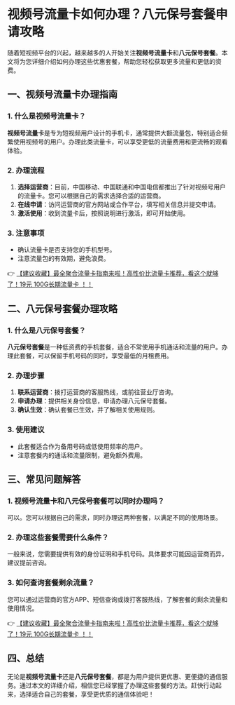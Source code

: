 # 视频号流量卡如何办理？八元保号套餐申请攻略

随着短视频平台的兴起，越来越多的人开始关注**视频号流量卡**和**八元保号套餐**。本文将为您详细介绍如何办理这些优惠套餐，帮助您轻松获取更多流量和更低的资费。

## 一、视频号流量卡办理指南

### 1. 什么是视频号流量卡？
**视频号流量卡**是专为短视频用户设计的手机卡，通常提供大额流量包，特别适合频繁使用视频号的用户。办理此类流量卡，可以享受更低的流量费用和更流畅的观看体验。

### 2. 办理流程
1. **选择运营商**：目前，中国移动、中国联通和中国电信都推出了针对视频号用户的流量卡。您可以根据自己的需求选择合适的运营商。
2. **在线申请**：访问运营商的官方网站或合作平台，填写相关信息并提交申请。
3. **激活使用**：收到流量卡后，按照说明进行激活，即可开始使用。

### 3. 注意事项
- 确认流量卡是否支持您的手机型号。
- 注意流量包的有效期，避免浪费。

👉 [【建议收藏】最全聚合流量卡指南来啦！高性价比流量卡推荐，看这个就够了！19元 100G长期流量卡 ！！](https://bit.ly/Liuliangka)

## 二、八元保号套餐办理攻略

### 1. 什么是八元保号套餐？
**八元保号套餐**是一种低资费的手机套餐，适合不常使用手机通话和流量的用户。办理此套餐，可以保留手机号码的同时，享受最低的月租费用。

### 2. 办理步骤
1. **联系运营商**：拨打运营商的客服热线，或前往营业厅咨询。
2. **申请办理**：提供相关身份信息，申请办理八元保号套餐。
3. **确认生效**：确认套餐已生效，并了解相关使用规则。

### 3. 使用建议
- 此套餐适合作为备用号码或低使用频率的用户。
- 注意套餐内的通话和流量限制，避免额外费用。

## 三、常见问题解答

### 1. 视频号流量卡和八元保号套餐可以同时办理吗？
可以。您可以根据自己的需求，同时办理这两种套餐，以满足不同的使用场景。

### 2. 办理这些套餐需要什么条件？
一般来说，您需要提供有效的身份证明和手机号码。具体要求可能因运营商而异，建议提前咨询。

### 3. 如何查询套餐剩余流量？
您可以通过运营商的官方APP、短信查询或拨打客服热线，了解套餐的剩余流量和使用情况。

👉 [【建议收藏】最全聚合流量卡指南来啦！高性价比流量卡推荐，看这个就够了！19元 100G长期流量卡 ！！](https://bit.ly/Liuliangka)

## 四、总结

无论是**视频号流量卡**还是**八元保号套餐**，都是为用户提供更优惠、更便捷的通信服务。通过本文的详细介绍，相信您已经掌握了办理这些套餐的方法。赶快行动起来，选择适合自己的套餐，享受更优质的通信体验吧！